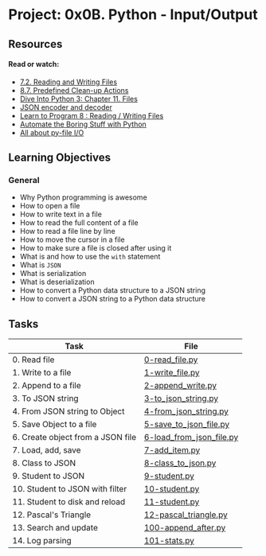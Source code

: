 # Project: 0x0B. Python - Input/Output

## Resources

#### Read or watch:

* [7.2. Reading and Writing Files](https://intranet.alxswe.com/rltoken/hFlrZ9E1XROVWcjwwyF52A)
* [8.7. Predefined Clean-up Actions](https://intranet.alxswe.com/rltoken/0OZ9fzPRjmKWZsID9IRJSg)
* [Dive Into Python 3: Chapter 11. Files](https://intranet.alxswe.com/rltoken/0osPfNU5d3Shh9PFWgYm9A)
* [JSON encoder and decoder](https://intranet.alxswe.com/rltoken/l0B9_pFn1tgBvE7FrT14Zw)
* [Learn to Program 8 : Reading / Writing Files](https://intranet.alxswe.com/rltoken/ZvtAdnUzjnEVu1sjg3m_tQ)
* [Automate the Boring Stuff with Python](https://intranet.alxswe.com/rltoken/Ej8YjhxLXpzHW7_rNMd9XQ)
* [All about py-file I/O](https://intranet.alxswe.com/rltoken/TUatlpPV27S4zPogmQIPnQ)

## Learning Objectives

### General

* Why Python programming is awesome
* How to open a file
* How to write text in a file
* How to read the full content of a file
* How to read a file line by line
* How to move the cursor in a file
* How to make sure a file is closed after using it
* What is and how to use the <code>with</code> statement
* What is <code>JSON</code>
* What is serialization
* What is deserialization
* How to convert a Python data structure to a JSON string
* How to convert a JSON string to a Python data structure

## Tasks

| Task | File |
| ---- | ---- |
| 0. Read file | [0-read_file.py](./0-read_file.py) |
| 1. Write to a file | [1-write_file.py](./1-write_file.py) |
| 2. Append to a file | [2-append_write.py](./2-append_write.py) |
| 3. To JSON string | [3-to_json_string.py](./3-to_json_string.py) |
| 4. From JSON string to Object | [4-from_json_string.py](./4-from_json_string.py) |
| 5. Save Object to a file | [5-save_to_json_file.py](./5-save_to_json_file.py) |
| 6. Create object from a JSON file | [6-load_from_json_file.py](./6-load_from_json_file.py) |
| 7. Load, add, save | [7-add_item.py](./7-add_item.py) |
| 8. Class to JSON | [8-class_to_json.py](./8-class_to_json.py) |
| 9. Student to JSON | [9-student.py](./9-student.py) |
| 10. Student to JSON with filter | [10-student.py](./10-student.py) |
| 11. Student to disk and reload | [11-student.py](./11-student.py) |
| 12. Pascal's Triangle | [12-pascal_triangle.py](./12-pascal_triangle.py) |
| 13. Search and update | [100-append_after.py](./100-append_after.py) |
| 14. Log parsing | [101-stats.py](./101-stats.py) |
